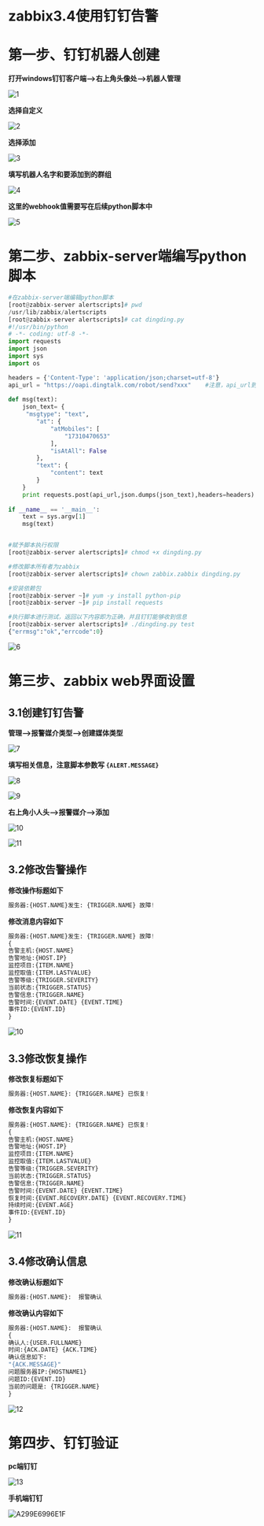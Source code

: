 # zabbix3.4使用钉钉告警

# **第一步、钉钉机器人创建**

**打开windows钉钉客户端-->右上角头像处-->机器人管理**

![1](11.zabbix3.4使用钉钉告警.assets/1.png)

**选择自定义**

![2](11.zabbix3.4使用钉钉告警.assets/2.png)

**选择添加**

![3](11.zabbix3.4使用钉钉告警.assets/3.png)

**填写机器人名字和要添加到的群组**

![4](11.zabbix3.4使用钉钉告警.assets/4.png)

**这里的webhook值需要写在后续python脚本中**

![5](11.zabbix3.4使用钉钉告警.assets/5.png)

# 第二步、zabbix-server端编写python脚本

```python
#在zabbix-server端编辑python脚本
[root@zabbix-server alertscripts]# pwd
/usr/lib/zabbix/alertscripts
[root@zabbix-server alertscripts]# cat dingding.py 
#!/usr/bin/python
# -*- coding: utf-8 -*-
import requests
import json
import sys
import os

headers = {'Content-Type': 'application/json;charset=utf-8'}
api_url = "https://oapi.dingtalk.com/robot/send?xxx"	#注意，api_url到后边的一串是一行，且这里的api_url要写成自己企业钉钉中创建的机器人中的webhook
 
def msg(text):
    json_text= {
     "msgtype": "text",
        "at": {
            "atMobiles": [
                "17310470653"
            ],
            "isAtAll": False
        },
        "text": {
            "content": text
        }
    }
    print requests.post(api_url,json.dumps(json_text),headers=headers).content
     
if __name__ == '__main__':
    text = sys.argv[1]
    msg(text)


#赋予脚本执行权限
[root@zabbix-server alertscripts]# chmod +x dingding.py

#修改脚本所有者为zabbix
[root@zabbix-server alertscripts]# chown zabbix.zabbix dingding.py

#安装依赖包
[root@zabbix-server ~]# yum -y install python-pip 
[root@zabbix-server ~]# pip install requests

#执行脚本进行测试，返回以下内容即为正确，并且钉钉能够收到信息
[root@zabbix-server alertscripts]# ./dingding.py test
{"errmsg":"ok","errcode":0}
```

![6](11.zabbix3.4使用钉钉告警.assets/6.png)



# 第三步、zabbix web界面设置

## 3.1创建钉钉告警

**管理-->报警媒介类型-->创建媒体类型**

![7](11.zabbix3.4使用钉钉告警.assets/7.png)



**填写相关信息，注意脚本参数写 ``{ALERT.MESSAGE}``**

![8](11.zabbix3.4使用钉钉告警.assets/8.png)

![9](11.zabbix3.4使用钉钉告警.assets/9.png)



**右上角小人头-->报警媒介-->添加**

![10](11.zabbix3.4使用钉钉告警.assets/10.png)

![11](11.zabbix3.4使用钉钉告警.assets/11.png)



## 3.2修改告警操作

**修改操作标题如下**

```python
服务器:{HOST.NAME}发生: {TRIGGER.NAME} 故障!
```

**修改消息内容如下**

```python
服务器:{HOST.NAME}发生: {TRIGGER.NAME} 故障!
{
告警主机:{HOST.NAME}
告警地址:{HOST.IP}
监控项目:{ITEM.NAME}
监控取值:{ITEM.LASTVALUE}
告警等级:{TRIGGER.SEVERITY}
当前状态:{TRIGGER.STATUS}
告警信息:{TRIGGER.NAME}
告警时间:{EVENT.DATE} {EVENT.TIME}
事件ID:{EVENT.ID}
}
```

![10](11.zabbix3.4使用钉钉告警.assets/10-9093818.png)



## 3.3修改恢复操作

**修改恢复标题如下**

```python
服务器:{HOST.NAME}: {TRIGGER.NAME} 已恢复!
```

**修改恢复内容如下**

```python
服务器:{HOST.NAME}: {TRIGGER.NAME} 已恢复!
{
告警主机:{HOST.NAME}
告警地址:{HOST.IP}
监控项目:{ITEM.NAME}
监控取值:{ITEM.LASTVALUE}
告警等级:{TRIGGER.SEVERITY}
当前状态:{TRIGGER.STATUS}
告警信息:{TRIGGER.NAME}
告警时间:{EVENT.DATE} {EVENT.TIME}
恢复时间:{EVENT.RECOVERY.DATE} {EVENT.RECOVERY.TIME}
持续时间:{EVENT.AGE}
事件ID:{EVENT.ID}
}
```

![11](11.zabbix3.4使用钉钉告警.assets/11-9093818.png)



## 3.4修改确认信息

**修改确认标题如下**

```python
服务器:{HOST.NAME}:  报警确认
```

**修改确认内容如下**

```python
服务器:{HOST.NAME}:  报警确认
{
确认人:{USER.FULLNAME} 
时间:{ACK.DATE} {ACK.TIME} 
确认信息如下:
"{ACK.MESSAGE}"
问题服务器IP:{HOSTNAME1}
问题ID:{EVENT.ID}
当前的问题是: {TRIGGER.NAME}
}
```

![12](11.zabbix3.4使用钉钉告警.assets/12.png)



# 第四步、钉钉验证

**pc端钉钉**

![13](11.zabbix3.4使用钉钉告警.assets/13.png)

**手机端钉钉**

![A299E6996E1F](11.zabbix3.4使用钉钉告警.assets/A299E6996E1F.png)